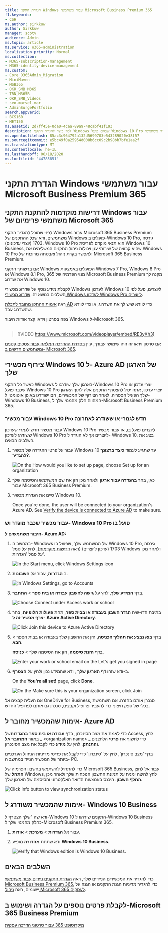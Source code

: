 ```yaml
---
title: הגדרת התקני Windows עבור משתמשי Microsoft Business Premium 365
f1.keywords:
- CSH
ms.author: sirkkuw
author: Sirkkuw
manager: scotv
audience: Admin
ms.topic: article
ms.service: o365-administration
localization_priority: Normal
ms.collection:
- M365-subscription-management
- M365-identity-device-management
ms.custom:
- Core_O365Admin_Migration
- MiniMaven
- MSB365
- OKR_SMB_M365
- TRN_M365B
- OKR_SMB_Videos
- seo-marvel-mar
- AdminSurgePortfolio
search.appverid:
- BCS160
- MET150
ms.assetid: 2d7ff45e-0da0-4caa-89a9-48cabf41f193
description: למד כיצד להגדיר התקני Windows שבהם פועל Windows 10 Pro עבור משתמשי Microsoft Business Premium 365, המאפשרים ניהול מרוכז ובקרת אבטחה.
ms.openlocfilehash: 85ac3c964792a132d5699703e543289020e38f57
ms.sourcegitcommit: e5bc49f0a25954d008b6cc09c2b98bb7bfe1aa2f
ms.translationtype: MT
ms.contentlocale: he-IL
ms.lasthandoff: 06/18/2020
ms.locfileid: "44785851"
---
```

# <a name="set-up-windows-devices-for-microsoft-365-business-premium-users"></a>הגדרת התקני Windows עבור משתמשי Microsoft Business Premium 365

## <a name="prerequisites-for-setting-up-windows-devices-for-microsoft-365-business-premium-users"></a>דרישות מוקדמות להתקנת התקני Windows עבור משתמשי פרימיום של Microsoft 365

לפני שתוכל להגדיר התקני Windows עבור Microsoft 365 Business Premium משתמשים, ודא שכל ההתקנים של Windows פועלים ב-Windows 10 Pro, גירסה 1703 (יוצרי עדכונים). Windows 10 Pro הוא תנאי מוקדם לפריסת Windows 10 Business, שהיא קבוצה של שירותי ענן ויכולות ניהול התקנים המשלימים את Windows 10 Pro ולאפשר בקרת ניהול ואבטחה מרוכזת של Microsoft 365 Business Premium.
  
אם ברשותך התקני Windows הפועלים באמצעות Windows 7 Pro, Windows 8 Pro או Windows 8.1 Pro, מנוי הפרמיה של 365 Microsoft Business Premium מקנה לך את שדרוג Windows 10.
  
לקבלת מידע נוסף על שדרוג מכשירי Windows לעדכון Windows 10 ליוצרים, פעל לפי השלבים בנושא זה: [שדרוג מכשירי Windows לעדכון Windows Pro ליוצרים](upgrade-to-windows-pro-creators-update.md).
  
ראה [אימות ההתקן מחובר לתכלת AD](#verify-the-device-is-connected-to-azure-ad) כדי לוודא שיש לך את השדרוג, או כדי לוודא שהשדרוג עבד.

צפה בסרטון וידאו קצר אודות חיבור Windows ל-Microsoft 365.<br><br>

> [!VIDEO https://www.microsoft.com/videoplayer/embed/RE3yXh3] 

אם סרטון וידאו זה היה שימושי עבורך, עיין ב[סדרת ההדרכה המלאה עבור עסקים קטנים ומשתמשים חדשים ב- Microsoft 365](https://support.microsoft.com/office/6ab4bbcd-79cf-4000-a0bd-d42ce4d12816).
  
## <a name="join-windows-10-devices-to-your-organizations-azure-ad"></a>צירוף מכשירי Windows 10 ל- Azure AD של הארגון שלך

כאשר כל התקני Windows בארגון שלך שודרגו ל-Windows 10 Pro יוצרי עדכון או שכבר פועל Windows 10 Pro יוצרי עדכון, אתה יכול להצטרף התקנים אלה לתוך הארגון שלך הפעיל הספריה. לאחר הצירוף של המכשירים, הם ישודרגו באופן אוטומטי ל-Windows 10 Business, המהווה חלק מהמנוי שלך ל-Microsoft Business Premium 365.
  
### <a name="for-a-brand-new-or-newly-upgraded-windows-10-pro-device"></a>עבור מכשיר Windows 10 Pro חדש לגמרי או ששודרג לאחרונה

עבור מכשיר חדש לגמרי שעדכון Windows 10 Pro ליוצרים פועל בו, או עבור מכשיר ששודרג לעדכון Windows 10 Pro ליוצרים אך לא הוגדר ל- Windows 10, בצע את השלבים הבאים.
  
1. עבור על פרטי ההגדרה של מכשיר Windows 10 עד שתגיע לעמוד **כיצד ברצונך להגדיר?**. 
    
    ![On the How would you like to set up page, choose Set up for an organization](../media/1b0b2dba-00bb-4a99-a729-441479220cb7.png)
  
2. כאן, בחר **בהגדרה עבור ארגון** ולאחר מכן הזן את שם המשתמש והסיסמה שלך עבור Microsoft 365 Business Premium. 
    
3. סיים את הגדרת מכשיר Windows 10.
    
   Once you're done, the user will be connected to your organization's Azure AD. See [Verify the device is connected to Azure AD](#verify-the-device-is-connected-to-azure-ad) to make sure. 
  
### <a name="for-a-device-already-set-up-and-running-windows-10-pro"></a>עבור מכשיר שכבר מוגדר וש- Windows 10 Pro פועל בו

 **חיבור משתמשים ל- Azure AD:**
  
1. במחשב ה- Windows של המשתמש שלך, שפועל בו Windows 10 Pro, גירסה 1703 (עדכון ליוצרים) (ראה [דרישות מוקדמות](pre-requisites-for-data-protection.md)), לחץ על סמל Windows ולאחר מכן על סמל 'הגדרות'.
  
   ![In the Start menu, click Windows Settings icon](../media/74e1ce9a-1554-4761-beb9-330b176e9b9d.png)
  
2. ב **הגדרות**, עבור אל **חשבונות**.
  
   ![In Windows Settings, go to Accounts](../media/472fd688-d111-4788-9fbb-56a00fbdc24d.png)
  
3. בדף **המידע שלך**, לחץ על **גישה לחשבון עבודה או בית ספר** \> **התחבר**.
  
   ![Choose Connect under Access work or school](../media/af3a4e3f-f9b9-4969-b3e2-4ef99308090c.png)
  
4. בתיבת הדו-שיח **הגדר חשבון בעבודה או בבית ספר**, תחת **פעולות חלופיות**, בחר **צרף מכשיר זה ל- Azure Active Directory**.
  
   ![Click Join this device to Azure Active Directory](../media/fb709a1b-05a9-4750-9cb9-e097f4412cba.png)
  
5. בדף **בוא נבצע את תהליך הכניסה**, הזן את החשבון שלך בעבודה או בבית הספר \> **הבא**.
  
   בדף **הזנת סיסמה**, הזן את הסיסמה שלך \> **כניסה**.
  
   ![Enter your work or school email on the Let's get you signed in page](../media/f70eb148-b1d2-4ba3-be38-7317eaf0321a.png)
  
6. ב-ודא שזהו דף **הארגון שלך** , ודא שהמידע נכון ולחץ על **הצטרף**.
  
   On the **You're all set!** page, click **Done**.
  
   ![On the Make sure this is your organization screen, click Join](../media/c749c0a2-5191-4347-a451-c062682aa1fb.png)
  
אם העלית קבצים אל OneDrive for Business, סנכרן אותם בחזרה. אם השתמשת בכלי של ספק חיצוני כדי להעביר פרופיל וקבצים, סנכרן גם אותם לפרופיל החדש.
  
## <a name="verify-the-device-is-connected-to-azure-ad"></a>אימות שהמכשיר מחובר ל- Azure AD

כדי לאמת את מצב הסינכרון, בדף **עבודה או בית ספר** **בהגדרות**של Access, לחץ באזור **המחובר אל** _ \<organization name\> _ כדי לחשוף את **פרטי** הלחצנים **והתנתק**. לחץ על **מידע** כדי לקבל את מצב הסינכרון. 
  
בדף 'מצב סינכרון', לחץ על 'סינכרון' כדי לקבל את פריטי מדיניות הניהול העדכניים ביותר של המכשיר הנייד במחשב ה- PC.
  
כדי להתחיל להשתמש בחשבון הפרמיה של Microsoft 365 Business, עבור אל לחצן **התחל** של Windows, לחץ לחיצה ימנית על תמונת החשבון הנוכחית שלך ולאחר מכן **החלף חשבון**. היכנס באמצעות הדואר האלקטרוני והסיסמה של הארגון שלך.
  
![Click Info button to view synchronization status](../media/818f7043-adbf-402a-844a-59d50034911d.png)
  
## <a name="verify-the-device-is-upgraded-to-windows-10-business"></a>אימות שהמכשיר משודרג ל- Windows 10 Business

ודא שה "שלך הצטרף ל-Windows 10 התקנים שודרגו ל-Windows 10 Business כחלק מהמנוי שלך ל-Microsoft Business Premium 365.
  
1. עבור אל **הגדרות** \> **מערכת** \> **אודות**.
    
2. ודא שתחת **מהדורה** מופיע **Windows 10 Business**.
    
    ![Verify that Windows edition is Windows 10 Business.](../media/ff660fc8-d3ba-431b-89a5-f5abded96c4d.png)
  
## <a name="next-steps"></a>השלבים הבאים

כדי להגדיר את המכשירים הניידים שלך, ראה [הגדרת התקנים ניידים עבור משתמשי Microsoft Business Premium 365](set-up-mobile-devices.md), כדי להגדיר מדיניות הגנת התקנים או הגנה על יישומים, ראה [ניהול Microsoft 365 לעסקים](manage.md).
  
## <a name="for-more-on-setting-up-and-using-microsoft-365-business-premium"></a>לקבלת פרטים נוספים על הגדרה ושימוש ב-Microsoft 365 Business Premium

[מיקרוסופט 365 עבור סרטוני הדרכה עסקית](https://support.microsoft.com/office/6ab4bbcd-79cf-4000-a0bd-d42ce4d12816)
